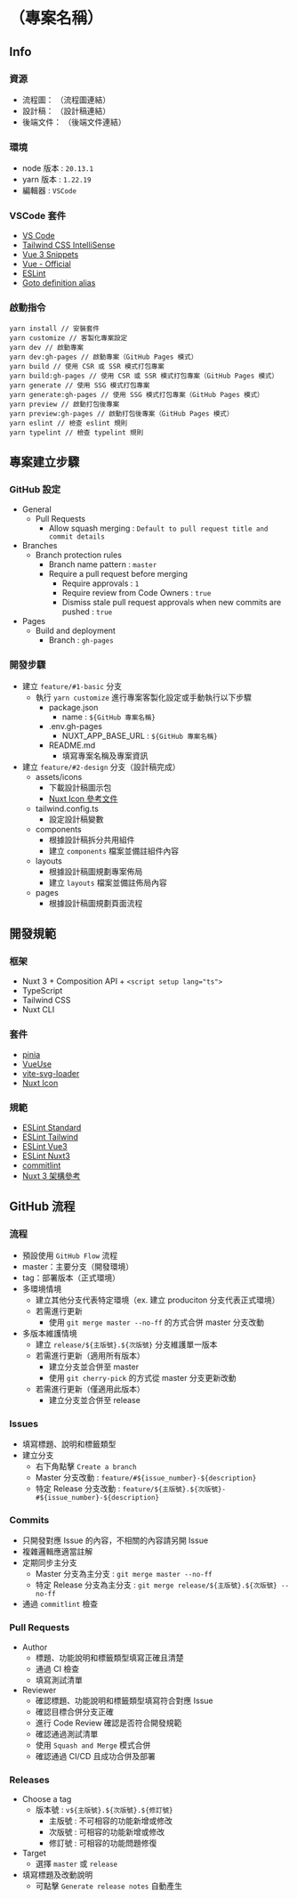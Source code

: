 # **（專案名稱）**

## Info

### 資源
- 流程圖： （流程圖連結）
- 設計稿： （設計稿連結）
- 後端文件： （後端文件連結）


### 環境
- node 版本 : `20.13.1`
- yarn 版本 : `1.22.19`
- 編輯器 : `VSCode`

### VSCode 套件
- [VS Code](https://code.visualstudio.com/)
- [Tailwind CSS IntelliSense](https://marketplace.visualstudio.com/items?itemName=bradlc.vscode-tailwindcss)
- [Vue 3 Snippets](https://marketplace.visualstudio.com/items?itemName=hollowtree.vue-snippets)
- [Vue - Official](https://marketplace.visualstudio.com/items?itemName=Vue.volar)
- [ESLint](https://marketplace.visualstudio.com/items?itemName=dbaeumer.vscode-eslint)
- [Goto definition alias](https://marketplace.visualstudio.com/items?itemName=antfu.goto-alias)

### 啟動指令
```
yarn install // 安裝套件
yarn customize // 客製化專案設定
yarn dev // 啟動專案
yarn dev:gh-pages // 啟動專案（GitHub Pages 模式）
yarn build // 使用 CSR 或 SSR 模式打包專案
yarn build:gh-pages // 使用 CSR 或 SSR 模式打包專案（GitHub Pages 模式）
yarn generate // 使用 SSG 模式打包專案
yarn generate:gh-pages // 使用 SSG 模式打包專案（GitHub Pages 模式）
yarn preview // 啟動打包後專案
yarn preview:gh-pages // 啟動打包後專案（GitHub Pages 模式）
yarn eslint // 檢查 eslint 規則
yarn typelint // 檢查 typelint 規則
```

## 專案建立步驟

### GitHub 設定
- General
  - Pull Requests
    - Allow squash merging : `Default to pull request title and commit details`
- Branches
  - Branch protection rules
    - Branch name pattern : `master`
    - Require a pull request before merging
      - Require approvals : `1`
      - Require review from Code Owners : `true`
      - Dismiss stale pull request approvals when new commits are pushed : `true`
- Pages
  - Build and deployment
    - Branch : `gh-pages`

### 開發步驟
- 建立 `feature/#1-basic` 分支
  - 執行 `yarn customize` 進行專案客製化設定或手動執行以下步驟
    - package.json
      - name : `${GitHub 專案名稱}`
    - .env.gh-pages
      - NUXT_APP_BASE_URL : `${GitHub 專案名稱}`
    - README.md
      - 填寫專案名稱及專案資訊
- 建立 `feature/#2-design` 分支（設計稿完成）
  - assets/icons
    - 下載設計稿圖示包
    - [Nuxt Icon 參考文件](https://hackmd.io/Swod3KqJTgass8l9-eJ2FQ?view)
  - tailwind.config.ts
    - 設定設計稿變數
  - components
    - 根據設計稿拆分共用組件
    - 建立 `components` 檔案並備註組件內容
  - layouts
    - 根據設計稿圖規劃專案佈局
    - 建立 `layouts` 檔案並備註佈局內容
  - pages
    - 根據設計稿圖規劃頁面流程

## 開發規範

### 框架
- Nuxt 3 + Composition API + `<script setup lang="ts">`
- TypeScript
- Tailwind CSS
- Nuxt CLI

### 套件
- [pinia](https://pinia.vuejs.org/)
- [VueUse](https://vueuse.org/)
- [vite-svg-loader](https://github.com/jpkleemans/vite-svg-loader)
- [Nuxt Icon](https://github.com/nuxt/icon)

### 規範
- [ESLint Standard](https://standardjs.com/readme-zhtw.html)
- [ESLint Tailwind](https://github.com/francoismassart/eslint-plugin-tailwindcss)
- [ESLint Vue3](https://eslint.vuejs.org/rules/)
- [ESLint Nuxt3](https://github.com/nuxt/eslint-plugin-nuxt)
- [commitlint](https://github.com/conventional-changelog/commitlint/tree/master/%40commitlint/config-conventional)
- [Nuxt 3 架構參考](https://nuxt.com/docs/guide/directory-structure/app)

## GitHub 流程

### 流程
- 預設使用 `GitHub Flow` 流程
- master：主要分支（開發環境）
- tag：部署版本（正式環境）
- 多環境情境
  - 建立其他分支代表特定環境（ex. 建立 produciton 分支代表正式環境）
  - 若需進行更新
    - 使用 `git merge master --no-ff` 的方式合併 master 分支改動
- 多版本維護情境
  - 建立 `release/${主版號}.${次版號}` 分支維護單一版本
  - 若需進行更新（適用所有版本）
    - 建立分支並合併至 master
    - 使用 `git cherry-pick` 的方式從 master 分支更新改動
  - 若需進行更新（僅適用此版本）
    - 建立分支並合併至 release

### Issues
- 填寫標題、說明和標籤類型
- 建立分支
  - 右下角點擊 `Create a branch`
  - Master 分支改動 : `feature/#${issue_number}-${description}`
  - 特定 Release 分支改動 : `feature/${主版號}.${次版號}-#${issue_number}-${description}`

### Commits
- 只開發對應 Issue 的內容，不相關的內容請另開 Issue
- 複雜邏輯應適當註解
- 定期同步主分支
  - Master 分支為主分支 : `git merge master --no-ff` 
  - 特定 Release 分支為主分支 : `git merge release/${主版號}.${次版號} --no-ff` 
- 通過 `commitlint` 檢查

### Pull Requests
- Author
  - 標題、功能說明和標籤類型填寫正確且清楚
  - 通過 CI 檢查
  - 填寫測試清單
- Reviewer
  - 確認標題、功能說明和標籤類型填寫符合對應 Issue
  - 確認目標合併分支正確
  - 進行 Code Review 確認是否符合開發規範
  - 確認通過測試清單
  - 使用 `Squash and Merge` 模式合併
  - 確認通過 CI/CD 且成功合併及部署

### Releases
- Choose a tag
  - 版本號 : `v${主版號}.${次版號}.${修訂號}`
    - 主版號 : 不可相容的功能新增或修改
    - 次版號 : 可相容的功能新增或修改
    - 修訂號 : 可相容的功能問題修復
- Target
  - 選擇 `master` 或 `release`
- 填寫標題及改動說明
  - 可點擊 `Generate release notes` 自動產生
